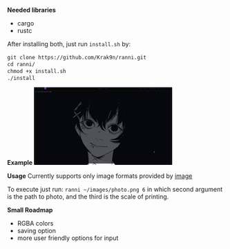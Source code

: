 **Needed libraries**
+ cargo
+ rustc

After installing both, just run `install.sh` by:
```
git clone https://github.com/Krak9n/ranni.git   
cd ranni/
chmod +x install.sh
./install
```

**Example**
![](https://github.com/Krak9n/ranni/blob/main/gif/output.gif)

**Usage**
Currently supports only image formats provided by [image](https://docs.rs/image/latest/image/index.html)

To execute just run:
`ranni ~/images/photo.png 6`
in which second argument is the path to photo, and the third is the scale of printing.

**Small Roadmap**
+ RGBA colors 
+ saving option
+ more user friendly options for input
